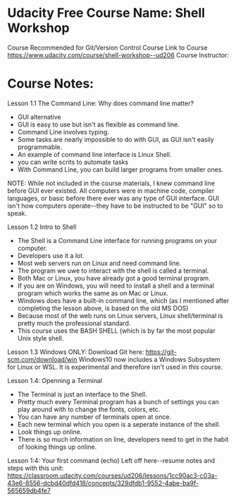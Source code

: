 # Udacity Free Course Name: Shell Workshop
Course Recommended for Git/Version Control Course
Link to Course https://www.udacity.com/course/shell-workshop--ud206
Course Instructor: 

# Course Notes: 

Lesson 1.1 The Command Line:
Why does command line matter? 
* GUI alternative
* GUI is easy to use but isn't as flexible as command line.
* Command Line involves typing.
* Some tasks are nearly impossible to do with GUI, as GUI isn't easily programmable.
* An example of command line interface is Linux Shell.
* you can write scrits to automate tasks
* With Command Line, you can build larger programs from smaller ones. 

NOTE: While not included in the course materials, I knew command line before GUI ever existed.  All computers were in machine code, compiler languages, or basic before there ever was any type of GUI interface.  GUI isn't how computers operate--they have to be instructed to be "GUI" so to speak. 

Lesson 1.2  Intro to Shell
* The Shell is a Command Line interface for running programs on your computer. 
* Developers use it a lot. 
* Most web servers run on Linux and need command line. 
* The program we uwe to interact with the shell is called a terminal. 
* Both Mac or Linux, you have already got a good terminal program. 
* If you are on Windows, you will need to install a shell and a terminal program which works the same as on Mac or Linux. 
* Windows does have a built-in command line, which (as I mentioned after completing the lesson above, is based on the old MS DOS)
* Because most of the web runs on Linux servers, Linux shell/terminal is pretty much the professional standard. 
* This course uses the BASH SHELL (which is by far the most popular Unix style shell.



Lesson 1.3 Windows ONLY: 
Download Git here: https://git-scm.com/download/win
Windows10 now includes a Windows Subsystem for Linux or WSL.
It is experimental and therefore isn't used in this course. 

Lesson 1.4: Openning a Terminal
* The Terminal is just an interface to the Shell. 
* Pretty much every Terminal program has a bunch of settings you can play around with to change the fonts, colors, etc. 
* You can have any number of terminals open at once. 
* Each new terminal which you open is a seperate instance of the shell. 
* Look things up online. 
* There is so much information on line, developers need to get in the habit of looking things up online. 

Lesson 1:4: Your first command (echo) 
Left off here--resume notes and steps with this unit: https://classroom.udacity.com/courses/ud206/lessons/1cc90ac3-c03a-43e6-8556-dcbd40dfd418/concepts/329dfdb1-9552-4abe-ba9f-565659db4fe7 

